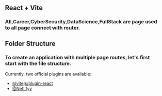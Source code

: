 ## React + Vite

### All,Career,CyberSecurity,DataScience,FullStack are page used to all page connect with router.
## Folder Structure
### To create an application with multiple page routes, let's first start with the file structure.

Currently, two official plugins are available:

- [@vitejs/plugin-react](https://github.com/meenatchi-14/ReactRouterTask.git/) 
- [@Netlifyy](https://main--bespoke-chimera-fa806a.netlify.app/) 

